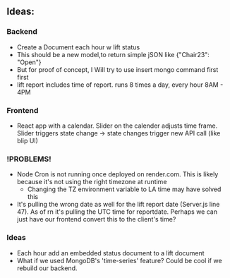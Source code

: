 ## Ideas:

### Backend
- Create a Document each hour w lift status
- This should be a new model,to return simple jSON like {"Chair23": "Open"}
- But for proof of concept, I Will try to use insert mongo command first first
- lift report includes time of report. runs 8 times a day, every hour 8AM - 4PM

### Frontend
- React app with a calendar. Slider on the calender adjusts time frame. Slider triggers state change -> state changes trigger new API call (like blip UI)

### !PROBLEMS!
- Node Cron is not running once deployed on render.com. This is likely because it's not using the right timezone at runtime
    - Changing the TZ environment variable to LA time may have solved this
- It's pulling the wrong date as well for the lift report date (Server.js line 47). As of rn it's pulling the UTC time for reportdate. Perhaps we can just have our frontend convert this to the client's time?


### Ideas
- Each hour add an embedded status document to a lift document
- What if we used MongoDB's 'time-series' feature? Could be cool if we rebuild our backend.